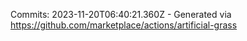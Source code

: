 Commits: 2023-11-20T06:40:21.360Z - Generated via https://github.com/marketplace/actions/artificial-grass
<br>
